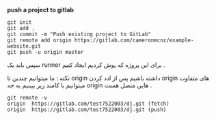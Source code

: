 
**push a project to gitlab**

```
git init
git add .
git commit -m "Push existing project to GitLab"
git remote add origin https://gitlab.com/cameronmcnz/example-website.git
git push -u origin master
```

سپس باید یک runner برای این پروژه که پوش کردیم ایجاد کنیم .



نکته :
ما میتوانیم چندین تا origin داشته باشیم پس از ادد کردن origin های متفاوت میتوانیم با کامند زیر ببینیم به جه origin هایی متصل هست .
```
git remote -v
origin	https://gitlab.com/test7522003/dj.git (fetch)
origin	https://gitlab.com/test7522003/dj.git (push)
```
